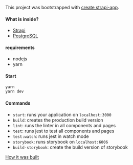 This project was bootstrapped with [create strapi-app](https://www.npmjs.com/package/create-strapi-app).

#### What is inside?

- [Strapi](https://strapi.io/documentation/v3.x/installation/cli.html)
- [PostgreSQL](https://www.postgresql.org/download/)

#### requirements

- nodejs
- yarn

#### Start

```bash
yarn
yarn dev
```

#### Commands

- `start`: runs your application on `localhost:3000`
- `build`: creates the production build version
- `lint`: runs the linter in all components and pages
- `test`: runs jest to test all components and pages
- `test:watch`: runs jest in watch mode
- `storybook`: runs storybook on `localhost:6006`
- `build-storybook`: create the build version of storybook

[How it was built](https://github.com/xrafaelcruz/boilerplate-nextjs/blob/master/HowItWasBuilt.md)
